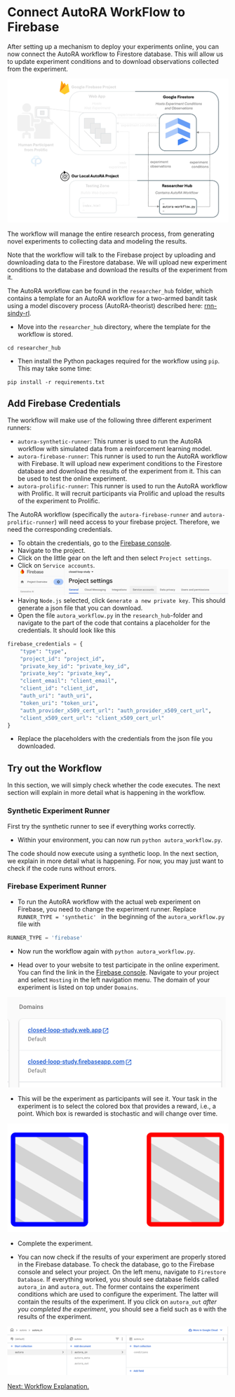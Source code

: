 # Connect AutoRA WorkFlow to Firebase

After setting up a mechanism to deploy your experiments online, you can now connect the AutoRA workflow to Firestore database. This will allow us to update experiment conditions and to download observations collected from the experiment.

![Setup](../img/system_researcherhub.png)

The workflow will manage the entire research process, from generating novel experiments to collecting data and modeling the results. 

Note that the workflow will talk to the Firebase project by uploading and downloading data to the Firestore database. We will upload new experiment conditions to the database and download the results of the experiment from it. 

The AutoRA workflow can be found in the `researcher_hub` folder, which contains a template for an AutoRA workflow for a two-armed bandit task using a model discovery process (AutoRA-theorist) described here: [rnn-sindy-rl](https://github.com/AutoResearch/autora-theorist-rnn-sindy-rl).

- Move into the `researcher_hub` directory, where the template for the workflow is stored.

```shell
cd researcher_hub
```

-  Then install the Python packages required for the workflow using `pip`. This may take some time:

```shell
pip install -r requirements.txt
```

## Add Firebase Credentials

The workflow will make use of the following three different experiment runners:
   - `autora-synthetic-runner`: This runner is used to run the AutoRA workflow with simulated data from a reinforcement learning model.
   - `autora-firebase-runner`: This runner is used to run the AutoRA workflow with Firebase. It will upload new experiment conditions to the Firestore database and download the results of the experiment from it. This can be used to test the online experiment.
   - `autora-prolific-runner`: This runner is used to run the AutoRA workflow with Prolific. It will recruit participants via Prolific and upload the results of the experiment to Prolific.
   
The AutoRA workflow (specifically the `autora-firebase-runner` and `autora-prolific-runner`) will need access to your firebase project. Therefore, we need the corresponding credentials. 

- To obtain the credentials, go to the [Firebase console](https://console.firebase.google.com/).
- Navigate to the project.
- Click on the little gear on the left and then select ``Project settings``. 
- Click on ``Service accounts``.
![service_account.png](../img/service_account.png)
- Having ``Node.js`` selected, click ``Generate a new private key``. This should generate a json file that you can download.
- Open the file `autora_workflow.py` in the `research_hub`-folder and navigate to the part of the code that contains a placeholder for the credentials. It should look like this
```python
firebase_credentials = {
    "type": "type",
    "project_id": "project_id",
    "private_key_id": "private_key_id",
    "private_key": "private_key",
    "client_email": "client_email",
    "client_id": "client_id",
    "auth_uri": "auth_uri",
    "token_uri": "token_uri",
    "auth_provider_x509_cert_url": "auth_provider_x509_cert_url",
    "client_x509_cert_url": "client_x509_cert_url"
}
```
- Replace the placeholders with the credentials from the json file you downloaded.

## Try out the Workflow

In this section, we will simply check whether the code executes. The next section will explain in more detail what is happening in the workflow. 

### Synthetic Experiment Runner

First try the synthetic runner to see if everything works correctly.

- Within your environment, you can now run `python autora_workflow.py`.

The code should now execute using a synthetic loop. In the next section, we explain in more detail what is happening.  For now, you may just want to check if the code runs without errors.

### Firebase Experiment Runner

- To run the AutoRA workflow with the actual web experiment on Firebase, you need to change the experiment runner. Replace ``RUNNER_TYPE = 'synthetic' `` in the beginning of the `autora_workflow.py` file with

```python
RUNNER_TYPE = 'firebase'
```

- Now run the workflow again with `python autora_workflow.py`.

- Head over to your website to test participate in the online experiment. You can find the link in the [Firebase console](https://console.firebase.google.com/). Navigate to your project and select ``Hosting`` in the left navigation menu. The domain of your experiment is listed on top under ``Domains``.

![domain.png](../img/domain.png)


- This will be the experiment as participants will see it. Your task in the experiment is to select the colored box that provides a reward, i.e., a point. Which box is rewarded is stochastic and will change over time.

![stimulus.png](img/stimulus.png)

- Complete the experiment. 

- You can now check if the results of your experiment are properly stored in the Firebase database. To check the database, go to the Firebase console and select your project. On the left menu, navigate to ``Firestore Database``. If everything worked, you should see database fields called ``autora_in`` and ``autora_out``. The former contains the experiment conditions which are used to configure the experiment. The latter will contain the results of the experiment. If you click on ``autora_out`` *after you completed the experiment*, you should see a field such as ``0`` with the results of the experiment. 

![firestore_data.png](../img/firestore_data.png)

[Next: Workflow Explanation.](workflow.md)


